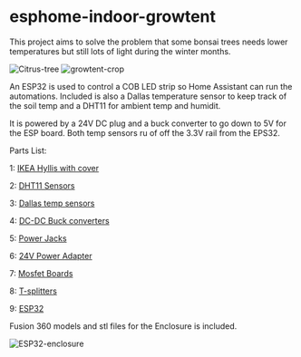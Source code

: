 # esphome-indoor-growtent

This project aims to solve the problem that some bonsai trees needs lower temperatures but still lots of light during the winter months.

![Citrus-tree](https://user-images.githubusercontent.com/91693276/204163831-a3fb1ad1-b60b-4d5a-a33b-9b23e95b8c53.jpeg)
![growtent-crop](https://user-images.githubusercontent.com/91693276/204163854-8ee72050-2ad7-4676-8234-5870b4a9c894.jpg)


An ESP32 is used to control a COB LED strip so Home Assistant can run the automations. Included is also a Dallas temperature sensor to keep track of the soil temp and a  DHT11 for ambient temp and humidit. 

It is powered by a 24V DC plug and a buck converter to go down to 5V for the ESP board. Both temp sensors ru of off the 3.3V rail from the EPS32.

Parts List:

1: [IKEA Hyllis with cover](https://www.ikea.com/se/sv/p/hyllis-hylla-med-oeverdrag-transparent-s99291745/)

2: [DHT11 Sensors](https://www.amazon.se/AZDelivery-temperatursensor-fuktighetssensor-kompatibel-Raspberry/dp/B078S7FCZ9/ref=asc_df_B078S7FCZ9/?tag=shpngadsglede-21&linkCode=df0&hvadid=476458787949&hvpos=&hvnetw=g&hvrand=11650567471273787067&hvpone=&hvptwo=&hvqmt=&hvdev=c&hvdvcmdl=&hvlocint=&hvlocphy=1012697&hvtargid=pla-830325338865&psc=1)

3: [Dallas temp sensors](https://www.amazon.se/gp/product/B07CZ1G29V/ref=ppx_yo_dt_b_asin_title_o00_s02?ie=UTF8&psc=1)

4: [DC-DC Buck converters](https://www.amazon.se/Yizhet-omvandlare-str%C3%B6mf%C3%B6rs%C3%B6rjning-ned%C3%A5tomvandlare-ned%C3%A5tmodul/dp/B0823P6PW6/ref=sr_1_5?crid=2BTDN1V2QMQIN&keywords=buck+converter&qid=1669588828&qu=eyJxc2MiOiI1LjI3IiwicXNhIjoiNC40MCIsInFzcCI6IjQuMDIifQ%3D%3D&sprefix=buck+%2Caps%2C83&sr=8-5)

5: [Power Jacks](https://www.amazon.se/gp/product/B0975TSZRV/ref=ppx_yo_dt_b_asin_title_o00_s00?ie=UTF8&psc=1)

6: [24V Power Adapter](https://www.amazon.se/gp/product/B07TLY8CJT/ref=ppx_yo_dt_b_asin_title_o02_s01?ie=UTF8&psc=1)

7: [Mosfet Boards](https://www.amazon.se/gp/product/B07VRCXGFY/ref=ppx_yo_dt_b_asin_title_o02_s02?ie=UTF8&psc=1)

8: [T-splitters](https://www.amazon.se/gp/product/B07WHC73R6/ref=ppx_yo_dt_b_asin_title_o03_s00?ie=UTF8&psc=1)

9: [ESP32](https://www.amazon.se/gp/product/B07VJ34N2Q/ref=ppx_yo_dt_b_asin_title_o07_s01?ie=UTF8&psc=1)


Fusion 360 models and stl files for the Enclosure is included. 

![ESP32-enclosure](https://user-images.githubusercontent.com/91693276/202304060-b2eb8c19-9488-461b-a21b-8b9d011347d1.jpg)

